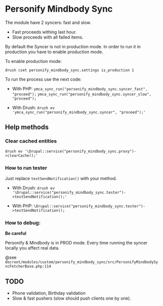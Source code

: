 # Personify Mindbody Sync

The module have 2 syncers: fast and slow.

  * Fast proceeds withing last hour.
  * Slow proceeds with all failed items.
 
By default the Syncer is not in production mode. In order to run it in production
you have to enable production mode.

To enable production mode:

  `drush cset personify_mindbody_sync.settings is_production 1`

To run the process use the next code:

  * With PHP:
  `ymca_sync_run("personify_mindbody_sync.syncer_fast", "proceed");`
  `ymca_sync_run("personify_mindbody_sync.syncer_slow", "proceed");`
  
  * With Drush:
  `drush ev 'ymca_sync_run("personify_mindbody_sync.syncer", "proceed");'`

## Help methods

### Clear cached entities

  `drush ev '\Drupal::service("personify_mindbody_sync.proxy")->clearCache();'`

### How to run tester

Just replace `testSendNotification()` with your method.

  * With Drush:
  `drush ev '\Drupal::service("personify_mindbody_sync.tester")->testSendNotification();'`

  * With PHP:
  `\Drupal::service("personify_mindbody_sync.tester")->testSendNotification();`
 
### How to debug:

**Be careful**

Personify & Mindbody is in PROD mode. Every time running the syncer locally you affect real data.

@see `docroot/modules/custom/personify_mindbody_sync/src/PersonifyMindbodySyncFetcherBase.php:114`

## TODO

  * Phone validation, Birthday validation
  * Slow & fast pushers (slow should push clients one by one). 

